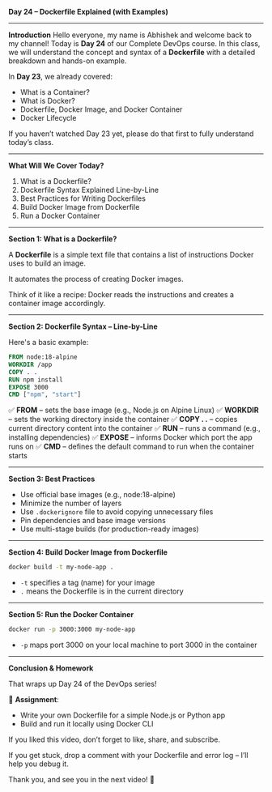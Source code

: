 **Day 24 – Dockerfile Explained (with Examples)**

---

**Introduction**
Hello everyone, my name is Abhishek and welcome back to my channel! Today is **Day 24** of our Complete DevOps course. In this class, we will understand the concept and syntax of a **Dockerfile** with a detailed breakdown and hands-on example.

In **Day 23**, we already covered:

* What is a Container?
* What is Docker?
* Dockerfile, Docker Image, and Docker Container
* Docker Lifecycle

If you haven’t watched Day 23 yet, please do that first to fully understand today’s class.

---

**What Will We Cover Today?**

1. What is a Dockerfile?
2. Dockerfile Syntax Explained Line-by-Line
3. Best Practices for Writing Dockerfiles
4. Build Docker Image from Dockerfile
5. Run a Docker Container

---

**Section 1: What is a Dockerfile?**

A **Dockerfile** is a simple text file that contains a list of instructions Docker uses to build an image.

It automates the process of creating Docker images.

Think of it like a recipe: Docker reads the instructions and creates a container image accordingly.

---

**Section 2: Dockerfile Syntax – Line-by-Line**

Here's a basic example:

```dockerfile
FROM node:18-alpine
WORKDIR /app
COPY . .
RUN npm install
EXPOSE 3000
CMD ["npm", "start"]
```

✅ **FROM** – sets the base image (e.g., Node.js on Alpine Linux)
✅ **WORKDIR** – sets the working directory inside the container
✅ **COPY . .** – copies current directory content into the container
✅ **RUN** – runs a command (e.g., installing dependencies)
✅ **EXPOSE** – informs Docker which port the app runs on
✅ **CMD** – defines the default command to run when the container starts

---

**Section 3: Best Practices**

* Use official base images (e.g., node:18-alpine)
* Minimize the number of layers
* Use `.dockerignore` file to avoid copying unnecessary files
* Pin dependencies and base image versions
* Use multi-stage builds (for production-ready images)

---

**Section 4: Build Docker Image from Dockerfile**

```bash
docker build -t my-node-app .
```

* `-t` specifies a tag (name) for your image
* `.` means the Dockerfile is in the current directory

---

**Section 5: Run the Docker Container**

```bash
docker run -p 3000:3000 my-node-app
```

* `-p` maps port 3000 on your local machine to port 3000 in the container

---

**Conclusion & Homework**

That wraps up Day 24 of the DevOps series!

🧠 **Assignment**:

* Write your own Dockerfile for a simple Node.js or Python app
* Build and run it locally using Docker CLI

If you liked this video, don’t forget to like, share, and subscribe.

If you get stuck, drop a comment with your Dockerfile and error log – I’ll help you debug it.

Thank you, and see you in the next video! 👋
